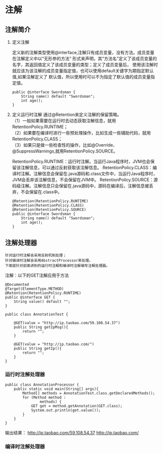 # 注解

## 注解简介
1. 定义注解 

    定义新的注解类型使用@interface,注解只有成员变量，没有方法。成员变量在注解定义中以“无形参的方法”
    形式来声明，其“方法名”定义了该成员变量的名字，其返回值定义了该成员变量的类型；定义了成员变量后，
    使用该注解时就应该为该注解的成员变量指定值，也可以使用default关键字为期指定默认值,如果注解定义了
    默认值，所以使用时可以不为指定了默认值的成员变量指定值。
    ```
    public @interface Swordsman {
        String name() default "Swordsman";
        int age();
    }
    ```
2. 定义运行时注解
    通过@Retention来定义注解的保留策略。     
    （1）一般如果需要在运行时去动态获取注解信息，就用RetentionPolicy.RUNTIME；   
    （2）如果要在编译时进行一些预处理操作，比如生成一些辅助代码，就用RetentionPolicy.CLASS；     
    （3）如果只是做一些检查性的操作，比如@Override、@SuppressWarnings,就用RetentionPolicy.SOURCE。        
    
    RetentionPolicy.RUNTIME：运行时注解。当运行Java程序时，JVM也会保留该注解信息，可以通过反射获取该注解信息。
    RetentionPolicy.CLASS：编译时注解。注解信息会保留在.java源码和.class文件中，当运行Java程序时，JVM会丢弃该注解信息，不会保留在JVM中。
    RetentionPolicy.SOURCE：源码级注解。注解信息只会保留在.java源码中，源码在编译后，注解信息被丢弃，不会保留在.class中。
    ```
    @Retention(RetentionPolicy.RUNTIME)
    @Retention(RetentionPolicy.CLASS)
    @Retention(RetentionPolicy.SOURCE)
    public @interface Swordsman {
        String name() default "Swordsman";
        int age();
    }
    ```  
## 注解处理器
    针对运行时注解会采用反射机制处理；
    针对编译时注解会采用AbstractProcessor来处理。
    下面就针对前面讲到的运行时注解和编译时注解编写注解处理器。
    
注解：以下的GET注解应用于方法
```
@Documented
@Target(ElementType.METHOD)
@Retention(RetentionPolicy.RUNTIME)
public @interface GET {
    String value() default "";
}
```

```
public class AnnotationTest {

    @GET(value = "http://ip.taobao.com/59.108.54.37")
    public String getIpMsg(){
        return "";
    }

    @GET(value = "http://ip.taobao.com/")
    public String getIp(){
        return "";
    }
}
```

### 运行时注解处理器
```
public class AnnotationProcessor {
    public static void main(String[] args){
        Method[] methods = AnnotationTest.class.getDeclaredMethods();
        for (Method method :
                methods) {
            GET get = method.getAnnotation(GET.class);
            System.out.println(get.value());
        }
    }
}
```
输出结果：
http://ip.taobao.com/59.108.54.37
http://ip.taobao.com/

### 编译时注解处理器
    





